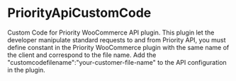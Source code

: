 # PriorityApiCustomCode
Custom Code for Priority WooCommerce API plugin. This plugin let the developer manipulate standard requests to and from Priority API, you must define constant in the Priority WooCommerce plugin with the same name of the client and correspond to the file name.
Add the "customcodefilename":"your-customer-file-name" to the API configuration in the plugin.
